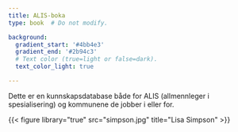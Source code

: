 ```yaml
---
title: ALIS-boka
type: book  # Do not modify.

background:
  gradient_start: '#4bb4e3'
  gradient_end: '#2b94c3'
  # Text color (true=light or false=dark).
  text_color_light: true

---
```


Dette er en kunnskapsdatabase både for ALIS (allmennleger i spesialisering) og kommunene de jobber i eller for. 

{{< figure library="true" src="simpson.jpg" title="Lisa Simpson" >}}